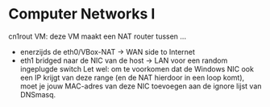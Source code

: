 # Computer Networks I 

cn1rout VM: deze VM maakt een NAT router tussen ... 
* enerzijds de eth0/VBox-NAT -> WAN side to Internet
* eth1 bridged naar de NIC van de host -> LAN voor een random ingeplugde switch
Let wel: om te voorkomen dat de Windows NIC ook een IP krijgt van deze range (en de NAT hierdoor in een loop komt), moet je jouw MAC-adres van deze NIC toevoegen aan de ignore lijst van DNSmasq.
